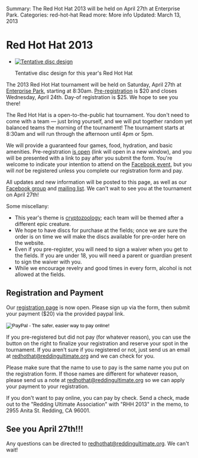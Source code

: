 Summary: The Red Hot Hat 2013 will be held on April 27th at Enterprise Park.
Categories: red-hot-hat
Read more: More info
Updated: March 13, 2013

# Red Hot Hat 2013

<ul class="thumbnails pull-right span4">
    <li class="span3 pull-right">
        <div class="thumbnail">
            <a href="/images/rhh-2013-disc.jpg">
                <img src="/images/rhh-2013-disc.jpg" alt="Tentative disc design">
            </a>
            <p class="caption">
                Tentative disc design for this year's Red Hot Hat
            </p>
        </div>
    </li>
</ul>

The 2013 Red Hot Hat tournament will be held on Saturday, April 27th at [Enterprise Park](/places/enterprise), starting at 8:30am.
<a href="https://docs.google.com/forms/d/1Hs6b0YoJ9UQpZdd_aga6Vi3tEuhueYNhRaq9JS61Ccg/viewform" target="_blank">Pre-registration</a> is $20 and closes Wednesday, April 24th.
Day-of registration is $25.
We hope to see you there!

The Red Hot Hat is a open-to-the-public hat tournament.
You don't need to come with a team &mdash; just bring yourself, and we will put together random yet balanced teams the morning of the tournament!
The tournament starts at 8:30am and will run through the afternoon until 4pm or 5pm.

We will provide a guaranteed four games, food, hydration, and basic amenities.
Pre-registration <a href="https://docs.google.com/forms/d/1Hs6b0YoJ9UQpZdd_aga6Vi3tEuhueYNhRaq9JS61Ccg/viewform" target="_blank">is open</a> (link will open in a new window), and you will be presented with a link to pay after you submit the form.
You're welcome to indicate your intention to attend on the [Facebook event](https://www.facebook.com/events/148400795324397/), but you will *not* be registered unless you complete our registration form and pay.

All updates and new information will be posted to this page, as well as our [Facebook group](https://www.facebook.com/groups/ReddingUltimateAssociation/) and [mailing list](https://groups.google.com/forum/?fromgroups#!forum/redding-ultimate-association).
We can't wait to see you at the tournament on April 27th!

Some miscellany:

* This year's theme is [cryptozoology](http://en.wikipedia.org/wiki/Cryptozoology); each team will be themed after a different epic creature.
* We hope to have discs for purchase at the fields; once we are sure the order is on time we will make the discs available for pre-order here on the website.
* Even if you pre-register, you will need to sign a waiver when you get to the fields. If you are under 18, you will need a parent or guardian present to sign the waiver with you.
* While we encourage revelry and good times in every form, alcohol is not allowed at the fields.

## Registration and Payment

Our <a href="https://docs.google.com/forms/d/1Hs6b0YoJ9UQpZdd_aga6Vi3tEuhueYNhRaq9JS61Ccg/viewform" target="_blank">registration page</a> is now open.
Please sign up via the form, then submit your payment ($20) via the provided paypal link.

<div class="pull-right span3">
<form action="https://www.paypal.com/cgi-bin/webscr" method="post">
<input type="hidden" name="cmd" value="_s-xclick" />
<input type="hidden" name="hosted_button_id" value="J8T5S53YC9JAE" />
<input type="image" src="https://www.paypalobjects.com/en_US/i/btn/btn_paynowCC_LG.gif" name="submit" alt="PayPal - The safer, easier way to pay online!" class="pull-right well"/>
<img alt="" src="https://www.paypalobjects.com/en_US/i/scr/pixel.gif" width="1" height="1" />
</form>
</div>

If you pre-registered but did not pay (for whatever reason), you can use the button on the right to finalize your registration and reserve your spot in the tournament.
If you aren't sure if you registered or not, just send us an email at <redhothat@reddingultimate.org> and we can check for you.

Please make sure that the name to use to pay is the same name you put on the registration form.
If those names are different for whatever reason, please send us a note at <redhothat@reddingultimate.org> so we can apply your payment to your registration.

If you don't want to pay online, you can pay by check.
Send a check, made out to the "Redding Ultimate Association" with "RHH 2013" in the memo, to 2955 Anita St. Redding, CA 96001.

## See you April 27th!!!

Any questions can be directed to <redhothat@reddingultimate.org>.
We can't wait!
